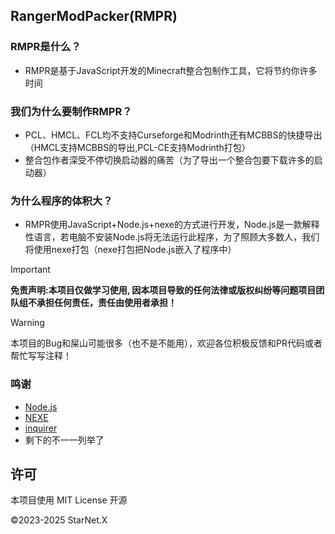 ## RangerModPacker(RMPR)
### RMPR是什么？
- RMPR是基于JavaScript开发的Minecraft整合包制作工具，它将节约你许多时间
### 我们为什么要制作RMPR？
- PCL、HMCL、FCL均不支持Curseforge和Modrinth还有MCBBS的快捷导出（HMCL支持MCBBS的导出,PCL-CE支持Modrinth打包）
- 整合包作者深受不停切换启动器的痛苦（为了导出一个整合包要下载许多的启动器）
### 为什么程序的体积大？
- RMPR使用JavaScript+Node.js+nexe的方式进行开发，Node.js是一款解释性语言，若电脑不安装Node.js将无法运行此程序，为了照顾大多数人，我们将使用nexe打包（nexe打包把Node.js嵌入了程序中）

> [!IMPORTANT]
> **免责声明:本项目仅做学习使用, 因本项目导致的任何法律或版权纠纷等问题项目团队组不承担任何责任，责任由使用者承担！**

> [!WARNING]
> 本项目的Bug和屎山可能很多（也不是不能用），欢迎各位积极反馈和PR代码或者帮忙写写注释！

### 鸣谢
* [Node.js](https://nodejs.org/zh-cn)
* [NEXE](https://www.npmjs.com/package/nexe)
* [inquirer](https://www.npmjs.com/package/inquirer)
* 剩下的不一一列举了

## 许可

本项目使用 MIT License 开源

©2023-2025 StarNet.X


